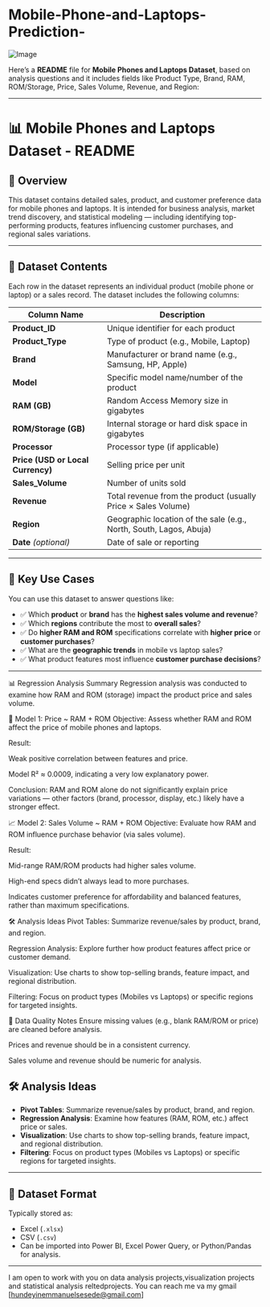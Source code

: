 # Mobile-Phone-and-Laptops-Prediction- 

![Image](https://github.com/user-attachments/assets/9323f46a-6305-4fcd-bfb1-90036322cf31)

Here’s a **README** file for **Mobile Phones and Laptops Dataset**, based on analysis questions and it includes fields like Product Type, Brand, RAM, ROM/Storage, Price, Sales Volume, Revenue, and Region:

---

# 📊 Mobile Phones and Laptops Dataset - README

## 📁 Overview

This dataset contains detailed sales, product, and customer preference data for mobile phones and laptops. It is intended for business analysis, market trend discovery, and statistical modeling — including identifying top-performing products, features influencing customer purchases, and regional sales variations.

---

## 📂 Dataset Contents

Each row in the dataset represents an individual product (mobile phone or laptop) or a sales record. The dataset includes the following columns:

| Column Name                       | Description                                                        |
| --------------------------------- | ------------------------------------------------------------------ |
| **Product\_ID**                   | Unique identifier for each product                                 |
| **Product\_Type**                 | Type of product (e.g., Mobile, Laptop)                             |
| **Brand**                         | Manufacturer or brand name (e.g., Samsung, HP, Apple)              |
| **Model**                         | Specific model name/number of the product                          |
| **RAM (GB)**                      | Random Access Memory size in gigabytes                             |
| **ROM/Storage (GB)**              | Internal storage or hard disk space in gigabytes                   |
| **Processor**                     | Processor type (if applicable)                                     |
| **Price (USD or Local Currency)** | Selling price per unit                                             |
| **Sales\_Volume**                 | Number of units sold                                               |
| **Revenue**                       | Total revenue from the product (usually Price × Sales Volume)      |
| **Region**                        | Geographic location of the sale (e.g., North, South, Lagos, Abuja) |
| **Date** *(optional)*             | Date of sale or reporting                                          |

---

## 📌 Key Use Cases

You can use this dataset to answer questions like:

* ✅ Which **product** or **brand** has the **highest sales volume and revenue**?
* ✅ Which **regions** contribute the most to **overall sales**?
* ✅ Do **higher RAM and ROM** specifications correlate with **higher price** or **customer purchases**?
* ✅ What are the **geographic trends** in mobile vs laptop sales?
* ✅ What product features most influence **customer purchase decisions**?

---
📊 Regression Analysis Summary
Regression analysis was conducted to examine how RAM and ROM (storage) impact the product price and sales volume.

🎯 Model 1: Price ~ RAM + ROM
Objective: Assess whether RAM and ROM affect the price of mobile phones and laptops.

Result:

Weak positive correlation between features and price.

Model R² ≈ 0.0009, indicating a very low explanatory power.

Conclusion: RAM and ROM alone do not significantly explain price variations — other factors (brand, processor, display, etc.) likely have a stronger effect.

📈 Model 2: Sales Volume ~ RAM + ROM
Objective: Evaluate how RAM and ROM influence purchase behavior (via sales volume).

Result:

Mid-range RAM/ROM products had higher sales volume.

High-end specs didn’t always lead to more purchases.

Indicates customer preference for affordability and balanced features, rather than maximum specifications.

🛠️ Analysis Ideas
Pivot Tables: Summarize revenue/sales by product, brand, and region.

Regression Analysis: Explore further how product features affect price or customer demand.

Visualization: Use charts to show top-selling brands, feature impact, and regional distribution.

Filtering: Focus on product types (Mobiles vs Laptops) or specific regions for targeted insights.

📄 Data Quality Notes
Ensure missing values (e.g., blank RAM/ROM or price) are cleaned before analysis.

Prices and revenue should be in a consistent currency.

Sales volume and revenue should be numeric for analysis.



## 🛠️ Analysis Ideas

* **Pivot Tables**: Summarize revenue/sales by product, brand, and region.
* **Regression Analysis**: Examine how features (RAM, ROM, etc.) affect price or sales.
* **Visualization**: Use charts to show top-selling brands, feature impact, and regional distribution.
* **Filtering**: Focus on product types (Mobiles vs Laptops) or specific regions for targeted insights.

---

## 📅 Dataset Format

Typically stored as:

* Excel (`.xlsx`)
* CSV (`.csv`)
* Can be imported into Power BI, Excel Power Query, or Python/Pandas for analysis.

---

I am open to work with you on data analysis projects,visualization projects and statistical analysis reltedprojects. You can reach me va my gmail [hundeyinemmanuelsesede@gmail.com]

